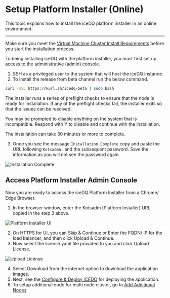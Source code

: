 # Setup Platform Installer (Online)

This topic explains how to install the iceDQ platform installer in an online environment.

---

Make sure you meet the [Virtual Machine Cluster Install Requirements](embedded-cluster-requirements) before you start the installation process.

To being installing iceDQ with the platform installer, you must first set up access to the administrative (admin) console. 

1. SSH as a privileged user to the system that will host the iceDQ instance. 
2. To install the release from beta channel run the below command.  

```bash
curl -sSL https://kurl.sh/icedq-beta | sudo bash
```

The installer runs a series of preflight checks to ensure that the node is ready for installation. If any of the preflight checks fail, the installer exits so that the issues can be resolved.

You may be prompted to disable anything on the system that is incompatible. Respond with Y to disable and continue with the installation.

The installation can take 30 minutes or more to complete.

3. Once you see the message `Installation Complete` copy and paste the URL following `Kotsadmn:` and the subsequent password. Save the information as you will not see the password again. 

![Installation Complete](/img/embedded-cluster-install-complete.png)

## Access Platform Installer Admin Console

Now you are ready to access the iceDQ Platform Installer from a Chrome/ Edge Browser. 

1. In the browser window, enter the Kotsadm (Platform Installer) URL copied in the step 3 above. 

![Platform Installer UI](/img/kotsadmin-landing-page.png)

2. On HTTPS for UI, you can Skip & Continue or Enter the FQDN/ IP for the load balancer, and then click Upload & Continue. 
3. Now select the license.yaml file provided to you and click Upload License. 

![Upload License](/img/upload-license.png)

4. Select Download from the internet option to download the application images. 
5. Next, see the [Configure & Deploy iCEDQ](embedded-cluster-icedq-install) for deploying the application.
6. To setup additional node for multi node cluster, go to [Add Additional Nodes](embedded-cluster-add-nodes) 

